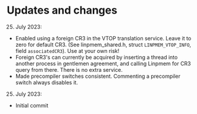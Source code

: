 # Updates and changes

25. July 2023:

* Enabled using a foreign CR3 in the VTOP translation service. Leave it to zero for default CR3. (See linpmem_shared.h, struct `LINPMEM_VTOP_INFO`, field `associatedCR3`). Use at your own risk!
* Foreign CR3's can currently be acquired by inserting a thread into another process in gentlemen agreement, and calling Linpmem for CR3 query from there. There is no extra service.
* Made precompiler switches consistent. Commenting a precompiler switch always disables it.

25. July 2023:

* Initial commit
